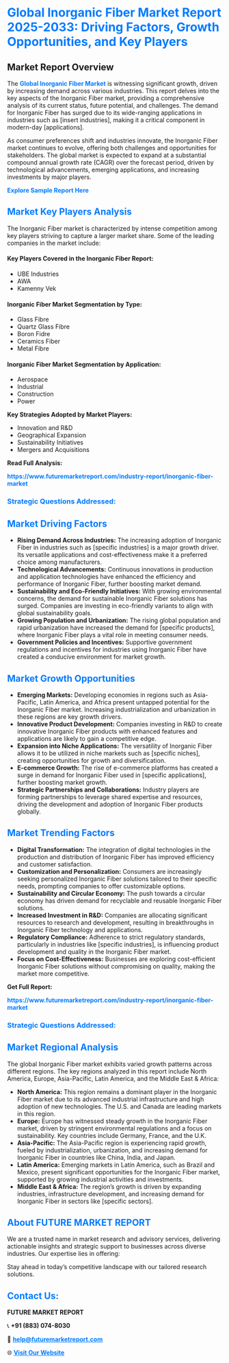 <h1 style="color: #007BFF;">Global Inorganic Fiber Market Report 2025-2033: Driving Factors, Growth Opportunities, and Key Players</h1>

<section id="overview">
<h2>Market Report Overview</h2>
<p>The <a href="https://www.futuremarketreport.com/industry-report/inorganic-fiber-market" style="color: #007BFF; text-decoration: none;"><strong>Global Inorganic Fiber Market</strong></a> is witnessing significant growth, driven by increasing demand across various industries. This report delves into the key aspects of the Inorganic Fiber market, providing a comprehensive analysis of its current status, future potential, and challenges. The demand for Inorganic Fiber has surged due to its wide-ranging applications in industries such as [insert industries], making it a critical component in modern-day [applications].</p>
<p>As consumer preferences shift and industries innovate, the Inorganic Fiber market continues to evolve, offering both challenges and opportunities for stakeholders. The global market is expected to expand at a substantial compound annual growth rate (CAGR) over the forecast period, driven by technological advancements, emerging applications, and increasing investments by major players.</p>
</section>

<section id="overview">
<p><a href="https://www.futuremarketreport.com/request-sample/reportId=52342" style="color: #007BFF; text-decoration: none;"><strong>Explore Sample Report Here</strong></a></p>
</section>

<section id="key-players">
<h2 style="color: #007BFF;">Market Key Players Analysis</h2>
<p>The Inorganic Fiber market is characterized by intense competition among key players striving to capture a larger market share. Some of the leading companies in the market include:</p>
<h4>Key Players Covered in the Inorganic Fiber Report:</h4>
<ul><li>UBE Industries</li><li>AWA</li><li>Kamenny Vek</li></ul>
<h4>Inorganic Fiber Market Segmentation by Type:</h4>
<ul><li>Glass Fibre</li><li>Quartz Glass Fibre</li><li>Boron Fidre</li><li>Ceramics Fiber</li><li>Metal Fibre</li></ul>

<h4>Inorganic Fiber Market Segmentation by Application:</h4>
<ul><li>Aerospace</li><li>Industrial</li><li>Construction</li><li>Power</li></ul>
<p><strong>Key Strategies Adopted by Market Players:</strong></p>
<ul>
<li>Innovation and R&D</li>
<li>Geographical Expansion</li>
<li>Sustainability Initiatives</li>
<li>Mergers and Acquisitions</li>
</ul>
</section>

<section>
<p><strong>Read Full Analysis: </strong></p><a href="https://www.futuremarketreport.com/industry-report/inorganic-fiber-market" style="color: #007BFF; text-decoration: none;"><strong>https://www.futuremarketreport.com/industry-report/inorganic-fiber-market</strong></a>
<h3 style="color: #007BFF;">Strategic Questions Addressed:</h3>
</section>

<section id="driving-factors">
<h2 style="color: #007BFF;">Market Driving Factors</h2>
<ul>
<li><strong>Rising Demand Across Industries:</strong> The increasing adoption of Inorganic Fiber in industries such as [specific industries] is a major growth driver. Its versatile applications and cost-effectiveness make it a preferred choice among manufacturers.</li>
<li><strong>Technological Advancements:</strong> Continuous innovations in production and application technologies have enhanced the efficiency and performance of Inorganic Fiber, further boosting market demand.</li>
<li><strong>Sustainability and Eco-Friendly Initiatives:</strong> With growing environmental concerns, the demand for sustainable Inorganic Fiber solutions has surged. Companies are investing in eco-friendly variants to align with global sustainability goals.</li>
<li><strong>Growing Population and Urbanization:</strong> The rising global population and rapid urbanization have increased the demand for [specific products], where Inorganic Fiber plays a vital role in meeting consumer needs.</li>
<li><strong>Government Policies and Incentives:</strong> Supportive government regulations and incentives for industries using Inorganic Fiber have created a conducive environment for market growth.</li>
</ul>
</section>

<section id="growth-opportunities">
<h2 style="color: #007BFF;">Market Growth Opportunities</h2>
<ul>
<li><strong>Emerging Markets:</strong> Developing economies in regions such as Asia-Pacific, Latin America, and Africa present untapped potential for the Inorganic Fiber market. Increasing industrialization and urbanization in these regions are key growth drivers.</li>
<li><strong>Innovative Product Development:</strong> Companies investing in R&D to create innovative Inorganic Fiber products with enhanced features and applications are likely to gain a competitive edge.</li>
<li><strong>Expansion into Niche Applications:</strong> The versatility of Inorganic Fiber allows it to be utilized in niche markets such as [specific niches], creating opportunities for growth and diversification.</li>
<li><strong>E-commerce Growth:</strong> The rise of e-commerce platforms has created a surge in demand for Inorganic Fiber used in [specific applications], further boosting market growth.</li>
<li><strong>Strategic Partnerships and Collaborations:</strong> Industry players are forming partnerships to leverage shared expertise and resources, driving the development and adoption of Inorganic Fiber products globally.</li>
</ul>
</section>

<section id="trending-factors">
<h2 style="color: #007BFF;">Market Trending Factors</h2>
<ul>
<li><strong>Digital Transformation:</strong> The integration of digital technologies in the production and distribution of Inorganic Fiber has improved efficiency and customer satisfaction.</li>
<li><strong>Customization and Personalization:</strong> Consumers are increasingly seeking personalized Inorganic Fiber solutions tailored to their specific needs, prompting companies to offer customizable options.</li>
<li><strong>Sustainability and Circular Economy:</strong> The push towards a circular economy has driven demand for recyclable and reusable Inorganic Fiber solutions.</li>
<li><strong>Increased Investment in R&D:</strong> Companies are allocating significant resources to research and development, resulting in breakthroughs in Inorganic Fiber technology and applications.</li>
<li><strong>Regulatory Compliance:</strong> Adherence to strict regulatory standards, particularly in industries like [specific industries], is influencing product development and quality in the Inorganic Fiber market.</li>
<li><strong>Focus on Cost-Effectiveness:</strong> Businesses are exploring cost-efficient Inorganic Fiber solutions without compromising on quality, making the market more competitive.</li>
</ul>
</section>

<section>
<p><strong>Get Full Report: </strong></p><a href="https://www.futuremarketreport.com/industry-report/inorganic-fiber-market" style="color: #007BFF; text-decoration: none;"><strong>https://www.futuremarketreport.com/industry-report/inorganic-fiber-market</strong></a>
<h3 style="color: #007BFF;">Strategic Questions Addressed:</h3>
</section>


<section id="regional-analysis">
<h2 style="color: #007BFF;">Market Regional Analysis</h2>
<p>The global Inorganic Fiber market exhibits varied growth patterns across different regions. The key regions analyzed in this report include North America, Europe, Asia-Pacific, Latin America, and the Middle East & Africa:</p>
<ul>
<li><strong>North America:</strong> This region remains a dominant player in the Inorganic Fiber market due to its advanced industrial infrastructure and high adoption of new technologies. The U.S. and Canada are leading markets in this region.</li>
<li><strong>Europe:</strong> Europe has witnessed steady growth in the Inorganic Fiber market, driven by stringent environmental regulations and a focus on sustainability. Key countries include Germany, France, and the U.K.</li>
<li><strong>Asia-Pacific:</strong> The Asia-Pacific region is experiencing rapid growth, fueled by industrialization, urbanization, and increasing demand for Inorganic Fiber in countries like China, India, and Japan.</li>
<li><strong>Latin America:</strong> Emerging markets in Latin America, such as Brazil and Mexico, present significant opportunities for the Inorganic Fiber market, supported by growing industrial activities and investments.</li>
<li><strong>Middle East & Africa:</strong> The region’s growth is driven by expanding industries, infrastructure development, and increasing demand for Inorganic Fiber in sectors like [specific sectors].</li>
</ul>
</section>

<footer>
<h2 style="color: #007BFF;">About FUTURE MARKET REPORT</h2>
<p>We are a trusted name in market research and advisory services, delivering actionable insights and strategic support to businesses across diverse industries. Our expertise lies in offering:</p>

<p>Stay ahead in today’s competitive landscape with our tailored research solutions.</p>

<h2 style="color: #007BFF;">Contact Us:</h2>
<p><strong>FUTURE MARKET REPORT</strong></p>
<p>📞 <strong>+91 (883) 074-8030</strong></p>
<p>📧 <strong><a href="mailto:help@futuremarketreport.com" style="color: #007BFF;">help@futuremarketreport.com</a></strong></p>
<p>🌐 <strong><a href="https://www.futuremarketreport.com/" style="color: #007BFF;">Visit Our Website</a></strong></p>
</footer>